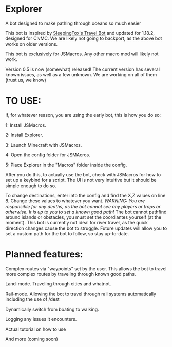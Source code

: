 # Explorer
A bot designed to make pathing through oceans so much easier

This bot is inspired by [SleepingFox's Travel Bot](https://github.com/SleepingFox8/AM-TravelBot) and updated for 1.18.2, designed for CivMC.
We are likely not going to backport, as the above bot works on older versions.

This bot is exclusively for JSMacros. Any other macro mod will likely not work.

Version 0.5 is now (somewhat) released!
The current version has several known issues, as well as a few unknown. We are working on all of them (trust us, we know)


# TO USE:

If, for whatever reason, you are using the early bot, this is how you do so:

1: Install JSMacros.

2: Install Explorer.

3: Launch Minecraft with JSMacros.

4: Open the config folder for JSMAcros.

5: Place Explorer in the "Macros" folder inside the config.

After you do this, to actually use the bot, check with JSMacros for how to set up a keybind for a script. The UI is not very intuitive but it should be
simple enough to do so.

To change destinations, enter into the config and find the X,Z values on line 8. Change these values to whatever you want.
*WARNING: You are responsible for any deaths, as the bot cannot see any players or traps or otherwise. It is up to you to set a known good path!*
The bot cannot pathfind around islands or obstacles, you must set the coordiantes yourself (at the moment).
This bot is currently not ideal for river travel, as the quick direction changes cause the bot to struggle.
Future updates will allow you to set a custom path for the bot to follow, so stay up-to-date.


# Planned features:

Complex routes via "waypoints" set by the user. This allows the bot to travel more complex routes by traveling through known good paths.

Land-mode. Traveling through cities and whatnot.

Rail-mode. Allowing the bot to travel through rail systems automatically including the use of /dest

Dynamically switch from boating to walking.

Logging any issues it encounters.

Actual tutorial on how to use

And more (coming soon)
